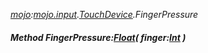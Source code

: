 _[mojo](../../modules/mojo/mojo-module.md):[mojo.input](../../modules/mojo/mojo-input.md).[TouchDevice](../../modules/mojo/mojo-input-touchdevice.md).FingerPressure_
##### Method FingerPressure:[Float](../../modules/wonkey/wonkey-types-float.md)( finger:[Int](../../modules/wonkey/wonkey-types-int.md) )

